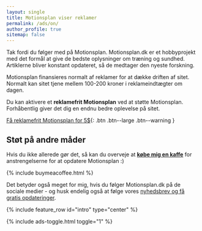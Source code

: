 ```yaml
---
layout: single
title: Motionsplan viser reklamer
permalink: /ads/on/
author_profile: true
sitemap: false
---
```


Tak fordi du følger med på Motionsplan. Motionsplan.dk er et hobbyprojekt med det formål at give de bedste oplysninger om træning og sundhed. Artiklerne bliver konstant opdateret, så de medtager den nyeste forskning.

Motionsplan finansieres normalt af reklamer for at dække driften af sitet. Normalt kan sitet tjene mellem 100-200 kroner i reklameindtægter om dagen.

Du kan aktivere et **reklamefrit Motionsplan** ved at støtte Motionsplan. Forhåbentlig giver det dig en endnu bedre oplevelse på sitet.

[Få reklamefrit Motionsplan for 5$](https://www.buymeacoffee.com/l/Gi0SBcuPF){: .btn .btn--large .btn--warning }

## Støt på andre måder

Hvis du ikke allerede gør det, så kan du overveje at **[købe mig en kaffe](https://www.buymeacoffee.com/lsolesen/)** for anstrengelserne for at opdatere Motionsplan :)

{% include buymeacoffee.html %}

Det betyder også meget for mig, hvis du følger Motionsplan.dk på de sociale medier - og husk endelig også at følge vores [nyhedsbrev og få gratis opdateringer](/nyhedsbrev/).

{% include feature_row id="intro" type="center" %}

{% include ads-toggle.html toggle="1" %}
